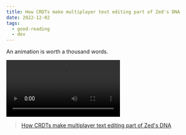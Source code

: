 ```yaml
---
title: How CRDTs make multiplayer text editing part of Zed's DNA
date: 2022-12-02
tags:
  - good-reading
  - dev
---
```


An animation is worth a thousand words.

![Past insertions can become the parent of new insertions.](https://zed.dev/img/post/crdts/crdt-concurrent-insertion-part-3.mp4)

> [How CRDTs make multiplayer text editing part of Zed's DNA](https://zed.dev/blog/crdts)
